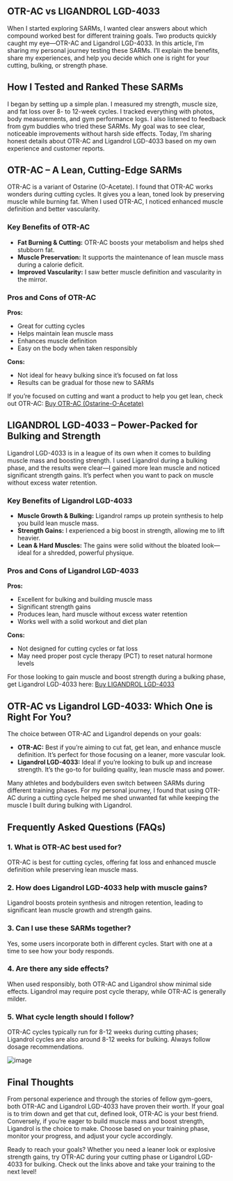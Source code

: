 <!-- Start of Article HTML -->
<article>
  <h1>OTR-AC vs LIGANDROL LGD-4033</h1>
  <p>
    When I started exploring SARMs, I wanted clear answers about which compound worked best for different training goals. Two products quickly caught my eye—OTR-AC and Ligandrol LGD-4033. In this article, I’m sharing my personal journey testing these SARMs. I’ll explain the benefits, share my experiences, and help you decide which one is right for your cutting, bulking, or strength phase.
  </p>

  <h2>How I Tested and Ranked These SARMs</h2>
  <p>
    I began by setting up a simple plan. I measured my strength, muscle size, and fat loss over 8- to 12-week cycles. I tracked everything with photos, body measurements, and gym performance logs. I also listened to feedback from gym buddies who tried these SARMs. My goal was to see clear, noticeable improvements without harsh side effects. Today, I’m sharing honest details about OTR-AC and Ligandrol LGD-4033 based on my own experience and customer reports.
  </p>

  <h2>OTR-AC – A Lean, Cutting-Edge SARMs</h2>
  <p>
    OTR-AC is a variant of Ostarine (O-Acetate). I found that OTR-AC works wonders during cutting cycles. It gives you a lean, toned look by preserving muscle while burning fat. When I used OTR-AC, I noticed enhanced muscle definition and better vascularity.
  </p>

  <h3>Key Benefits of OTR-AC</h3>
  <ul>
    <li><strong>Fat Burning & Cutting:</strong> OTR-AC boosts your metabolism and helps shed stubborn fat.</li>
    <li><strong>Muscle Preservation:</strong> It supports the maintenance of lean muscle mass during a calorie deficit.</li>
    <li><strong>Improved Vascularity:</strong> I saw better muscle definition and vascularity in the mirror.</li>
  </ul>

  <h3>Pros and Cons of OTR-AC</h3>
  <p><strong>Pros:</strong></p>
  <ul>
    <li>Great for cutting cycles</li>
    <li>Helps maintain lean muscle mass</li>
    <li>Enhances muscle definition</li>
    <li>Easy on the body when taken responsibly</li>
  </ul>
  <p><strong>Cons:</strong></p>
  <ul>
    <li>Not ideal for heavy bulking since it’s focused on fat loss</li>
    <li>Results can be gradual for those new to SARMs</li>
  </ul>

  <p>
    If you’re focused on cutting and want a product to help you get lean, check out OTR-AC:
    <a href="https://www.chemyo.com/product/otr-ac-solution/?campaign=github&ref=166" target="_blank" rel="nofollow">Buy OTR-AC (Ostarine-O-Acetate)</a>
  </p>

  <h2>LIGANDROL LGD-4033 – Power-Packed for Bulking and Strength</h2>
  <p>
    Ligandrol LGD-4033 is in a league of its own when it comes to building muscle mass and boosting strength. I used Ligandrol during a bulking phase, and the results were clear—I gained more lean muscle and noticed significant strength gains. It’s perfect when you want to pack on muscle without excess water retention.
  </p>

  <h3>Key Benefits of Ligandrol LGD-4033</h3>
  <ul>
    <li><strong>Muscle Growth & Bulking:</strong> Ligandrol ramps up protein synthesis to help you build lean muscle mass.</li>
    <li><strong>Strength Gains:</strong> I experienced a big boost in strength, allowing me to lift heavier.</li>
    <li><strong>Lean & Hard Muscles:</strong> The gains were solid without the bloated look—ideal for a shredded, powerful physique.</li>
  </ul>

  <h3>Pros and Cons of Ligandrol LGD-4033</h3>
  <p><strong>Pros:</strong></p>
  <ul>
    <li>Excellent for bulking and building muscle mass</li>
    <li>Significant strength gains</li>
    <li>Produces lean, hard muscle without excess water retention</li>
    <li>Works well with a solid workout and diet plan</li>
  </ul>
  <p><strong>Cons:</strong></p>
  <ul>
    <li>Not designed for cutting cycles or fat loss</li>
    <li>May need proper post cycle therapy (PCT) to reset natural hormone levels</li>
  </ul>

  <p>
    For those looking to gain muscle and boost strength during a bulking phase, get Ligandrol LGD-4033 here:
    <a href="https://www.wb22trk.com/cmp/MJH8GQ/4G6N97/?source_id=github" target="_blank" rel="nofollow">Buy LIGANDROL LGD-4033</a>
  </p>

  <h2>OTR-AC vs Ligandrol LGD-4033: Which One is Right For You?</h2>
  <p>
    The choice between OTR-AC and Ligandrol depends on your goals:
  </p>
  <ul>
    <li><strong>OTR-AC:</strong> Best if you’re aiming to cut fat, get lean, and enhance muscle definition. It’s perfect for those focusing on a leaner, more vascular look.</li>
    <li><strong>Ligandrol LGD-4033:</strong> Ideal if you’re looking to bulk up and increase strength. It’s the go-to for building quality, lean muscle mass and power.</li>
  </ul>
  <p>
    Many athletes and bodybuilders even switch between SARMs during different training phases. For my personal journey, I found that using OTR-AC during a cutting cycle helped me shed unwanted fat while keeping the muscle I built during bulking with Ligandrol.
  </p>

  <h2>Frequently Asked Questions (FAQs)</h2>
  <h3>1. What is OTR-AC best used for?</h3>
  <p>
    OTR-AC is best for cutting cycles, offering fat loss and enhanced muscle definition while preserving lean muscle mass.
  </p>

  <h3>2. How does Ligandrol LGD-4033 help with muscle gains?</h3>
  <p>
    Ligandrol boosts protein synthesis and nitrogen retention, leading to significant lean muscle growth and strength gains.
  </p>

  <h3>3. Can I use these SARMs together?</h3>
  <p>
    Yes, some users incorporate both in different cycles. Start with one at a time to see how your body responds.
  </p>

  <h3>4. Are there any side effects?</h3>
  <p>
    When used responsibly, both OTR-AC and Ligandrol show minimal side effects. Ligandrol may require post cycle therapy, while OTR-AC is generally milder.
  </p>

  <h3>5. What cycle length should I follow?</h3>
  <p>
    OTR-AC cycles typically run for 8-12 weeks during cutting phases; Ligandrol cycles are also around 8-12 weeks for bulking. Always follow dosage recommendations.
  </p>

![image](https://github.com/user-attachments/assets/2b283846-8e5e-4b21-b340-1a7d0cfb60de)

  <h2>Final Thoughts</h2>
  <p>
    From personal experience and through the stories of fellow gym-goers, both OTR-AC and Ligandrol LGD-4033 have proven their worth. If your goal is to trim down and get that cut, defined look, OTR-AC is your best friend. Conversely, if you’re eager to build muscle mass and boost strength, Ligandrol is the choice to make. Choose based on your training phase, monitor your progress, and adjust your cycle accordingly.
  </p>
  <p>
    Ready to reach your goals? Whether you need a leaner look or explosive strength gains, try OTR-AC during your cutting phase or Ligandrol LGD-4033 for bulking. Check out the links above and take your training to the next level!
  </p>
</article>
<!-- End of Article HTML -->
